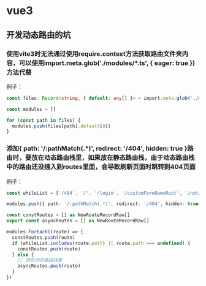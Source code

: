 # vue3

## 开发动态路由的坑

### 使用vite3时无法通过使用require.context方法获取路由文件夹内容，可以使用import.meta.glob('./modules/*.ts', { eager: true }) 方法代替  

例子：

```ts
const files: Record<string, { default: any[] }> = import.meta.glob('./modules/*.ts', { eager: true })

const modules = []

for (const path in files) {
  modules.push(files[path].default[0])
}
```

### 添加{ path: '/:pathMatch(.*)', redirect: '/404', hidden: true }路由时，要放在动态路由栈里，如果放在静态路由栈，由于动态路由栈中的路由还没插入到routes里面，会导致刷新页面时跳转到404页面  

例子：

```ts
const whileList = ['/404', '/', '/login', '/customFormDemoRoot', '/notice']

modules.push({ path: '/:pathMatch(.*)', redirect: '/404', hidden: true })

const constRoutes = [] as NewRouteRecordRaw[]
export const asyncRoutes = [] as NewRouteRecordRaw[]

modules.forEach((route) => {
  constRoutes.push(route)
  if (whileList.includes(route.path) || route.path === undefined) {
    constRoutes.push(route)
  } else {
    // 放在动态路由栈里
    asyncRoutes.push(route)
  }
})
```
